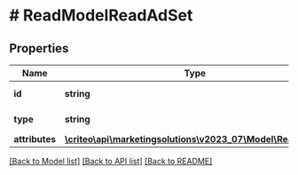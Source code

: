 # # ReadModelReadAdSet

## Properties

Name | Type | Description | Notes
------------ | ------------- | ------------- | -------------
**id** | **string** | Id of the entity | [optional] [readonly]
**type** | **string** |  | [optional] [readonly]
**attributes** | [**\criteo\api\marketingsolutions\v2023_07\Model\ReadAdSet**](ReadAdSet.md) |  | [optional]

[[Back to Model list]](../../README.md#models) [[Back to API list]](../../README.md#endpoints) [[Back to README]](../../README.md)
